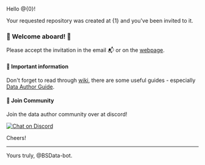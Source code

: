 Hello @{0}!

Your requested repository was created at {1} and you've been invited to it.

### 🎉 Welcome aboard! 🎉

Please accept the invitation in the email 📬 or on the [webpage][invitation].

#### 📝 Important information

Don't forget to read through [wiki][], there are some useful guides - especially [Data Author Guide][guide].

#### 📲 Join Community

Join the data author community over at discord!

[![Chat on Discord](https://img.shields.io/discord/558412685981777922.svg?logo=discord&style=popout-square)](https://discord.gg/UrrPB3T)

Cheers!

---
Yours truly, @BSData-bot.


[invitation]: {1}/invitations
[wiki]: https://github.com/BSData/catalogue-development/wiki
[guide]: https://github.com/BSData/catalogue-development/wiki/Data-Author-Guide
